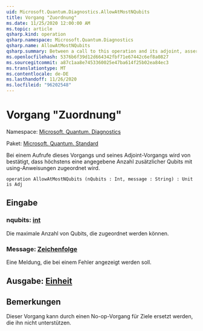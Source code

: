 ```yaml
---
uid: Microsoft.Quantum.Diagnostics.AllowAtMostNQubits
title: Vorgang "Zuordnung"
ms.date: 11/25/2020 12:00:00 AM
ms.topic: article
qsharp.kind: operation
qsharp.namespace: Microsoft.Quantum.Diagnostics
qsharp.name: AllowAtMostNQubits
qsharp.summary: Between a call to this operation and its adjoint, asserts that at most a given number of additional qubits are allocated with using statements.
ms.openlocfilehash: 5376b6f39d12d664342fbf71e67442c6ef8a0827
ms.sourcegitcommit: a87c1aa8e7453360025e47ba614f25b02ea84ec3
ms.translationtype: MT
ms.contentlocale: de-DE
ms.lasthandoff: 11/26/2020
ms.locfileid: "96202548"
---
```

# <a name="allowatmostnqubits-operation"></a>Vorgang "Zuordnung"

Namespace: [Microsoft. Quantum. Diagnostics](xref:Microsoft.Quantum.Diagnostics)

Paket: [Microsoft. Quantum. Standard](https://nuget.org/packages/Microsoft.Quantum.Standard)


Bei einem Aufrufe dieses Vorgangs und seines Adjoint-Vorgangs wird von bestätigt, dass höchstens eine angegebene Anzahl zusätzlicher Qubits mit using-Anweisungen zugeordnet wird.

```qsharp
operation AllowAtMostNQubits (nQubits : Int, message : String) : Unit is Adj
```


## <a name="input"></a>Eingabe

### <a name="nqubits--int"></a>nqubits: [int](xref:microsoft.quantum.lang-ref.int)

Die maximale Anzahl von Qubits, die zugeordnet werden können.


### <a name="message--string"></a>Message: [Zeichenfolge](xref:microsoft.quantum.lang-ref.string)

Eine Meldung, die bei einem Fehler angezeigt werden soll.



## <a name="output--unit"></a>Ausgabe: [Einheit](xref:microsoft.quantum.lang-ref.unit)



## <a name="remarks"></a>Bemerkungen

Dieser Vorgang kann durch einen No-op-Vorgang für Ziele ersetzt werden, die ihn nicht unterstützen.